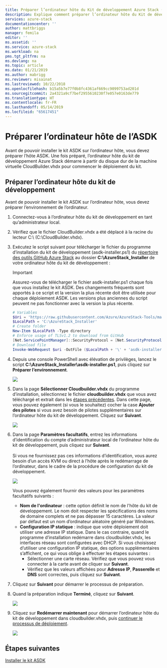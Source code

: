 ```yaml
---
title: Préparer l’ordinateur hôte du Kit de développement Azure Stack (ASDK) | Microsoft Docs
description: Explique comment préparer l’ordinateur hôte du Kit de développement Azure Stack (ASDK) en vue de son installation.
services: azure-stack
documentationcenter: ''
author: mattbriggs
manager: femila
editor: ''
ms.assetid: ''
ms.service: azure-stack
ms.workload: na
pms.tgt_pltfrm: na
ms.devlang: na
ms.topic: article
ms.date: 01/21/2019
ms.author: mabrigg
ms.reviewer: misainat
ms.lastreviewed: 10/22/2018
ms.openlocfilehash: b15a5b7e77f0b8fc4361af669cc9099753ad201d
ms.sourcegitcommit: 2a4321a9cf7bef2955610230f7e057e0163de779
ms.translationtype: HT
ms.contentlocale: fr-FR
ms.lasthandoff: 05/14/2019
ms.locfileid: "65617451"
---
```

# <a name="prepare-the-asdk-host-computer"></a>Préparer l’ordinateur hôte de l’ASDK
Avant de pouvoir installer le kit ASDK sur l’ordinateur hôte, vous devez préparer l’hôte ASDK. Une fois préparé, l’ordinateur hôte du kit de développement Azure Stack démarre à partir du disque dur de la machine virtuelle CloudBuilder.vhdx pour commencer le déploiement du kit.

## <a name="prepare-the-development-kit-host-computer"></a>Préparer l’ordinateur hôte du kit de développement
Avant de pouvoir installer le kit ASDK sur l’ordinateur hôte, vous devez préparer l’environnement de l’ordinateur.
1. Connectez-vous à l’ordinateur hôte du kit de développement en tant qu’administrateur local.
2. Vérifiez que le fichier CloudBuilder.vhdx a été déplacé à la racine du lecteur C:\ (C:\CloudBuilder.vhdx).
3. Exécutez le script suivant pour télécharger le fichier du programme d’installation du kit de développement (asdk-installer.ps1) du [répertoire des outils GitHub Azure Stack](https://github.com/Azure/AzureStack-Tools) au dossier **C:\AzureStack_Installer** de votre ordinateur hôte du kit de développement :

   > [!IMPORTANT]
   > Assurez-vous de télécharger le fichier asdk-installer.ps1 chaque fois que vous installez le kit ASDK. Des changements fréquents sont apportés à ce script et la version la plus récente doit être utilisée pour chaque déploiement ASDK. Les versions plus anciennes du script peuvent ne pas fonctionner avec la version la plus récente.

   ```powershell
   # Variables
   $Uri = 'https://raw.githubusercontent.com/Azure/AzureStack-Tools/master/Deployment/asdk-installer.ps1'
   $LocalPath = 'C:\AzureStack_Installer'
   # Create folder
   New-Item $LocalPath -Type directory
   # Enforce usage of TLSv1.2 to download from GitHub
   [Net.ServicePointManager]::SecurityProtocol = [Net.SecurityProtocolType]::Tls12
   # Download file
   Invoke-WebRequest $uri -OutFile ($LocalPath + '\' + 'asdk-installer.ps1')
   ```

4. Depuis une console PowerShell avec élévation de privilèges, lancez le script **C:\AzureStack_Installer\asdk-installer.ps1**, puis cliquez sur **Préparer l’environnement**.

    ![](media/asdk-prepare-host/1.PNG) 

5. Dans la page **Sélectionner Cloudbuilder.vhdx** du programme d’installation, sélectionnez le fichier **cloudbuilder.vhdx** que vous avez téléchargé et extrait dans les [étapes précédentes](asdk-download.md). Dans cette page, vous pouvez également (si vous le souhaitez) cocher la case **Ajouter des pilotes** si vous avez besoin de pilotes supplémentaires sur l’ordinateur hôte du kit de développement. Cliquez sur **Suivant**.  

    ![](media/asdk-prepare-host/2.PNG)

6. Dans la page **Paramètres facultatifs**, entrez les informations d’identification du compte d’administrateur local de l’ordinateur hôte du kit de développement, puis cliquez sur **Suivant**.<br><br>Si vous ne fournissez pas ces informations d’identification, vous aurez besoin d’un accès KVM ou direct à l’hôte après le redémarrage de l’ordinateur, dans le cadre de la procédure de configuration du kit de développement.

   ![](media/asdk-prepare-host/3.PNG)

    Vous pouvez également fournir des valeurs pour les paramètres facultatifs suivants :
    - **Nom de l'ordinateur** : cette option définit le nom de l'hôte du kit de développement. Le nom doit respecter les spécifications des noms de domaine complets et ne pas dépasser 15 caractères. La valeur par défaut est un nom d’ordinateur aléatoire généré par Windows.
    - **Configuration IP statique** : indique que votre déploiement doit utiliser une adresse IP statique. Dans le cas contraire, quand le programme d’installation redémarre dans cloudbuilder.vhdx, les interfaces réseau sont configurées avec DHCP. Si vous choisissez d’utiliser une configuration IP statique, des options supplémentaires s’affichent, ce qui vous oblige à effectuer les étapes suivantes :
      - Sélectionner une carte réseau. Vérifiez que vous pouvez vous connecter à la carte avant de cliquer sur **Suivant**.
      - Vérifiez que les valeurs affichées pour **Adresse IP**, **Passerelle** et **DNS** sont correctes, puis cliquez sur **Suivant**.
13. Cliquez sur **Suivant** pour démarrer le processus de préparation.
14. Quand la préparation indique **Terminé**, cliquez sur **Suivant**.

    ![](media/asdk-prepare-host/4.PNG)

15. Cliquez sur **Redémarrer maintenant** pour démarrer l’ordinateur hôte du kit de développement dans cloudbuilder.vhdx, puis [continuer le processus de déploiement](asdk-install.md).

    ![](media/asdk-prepare-host/5.PNG)


## <a name="next-steps"></a>Étapes suivantes
[Installer le kit ASDK](asdk-install.md)
